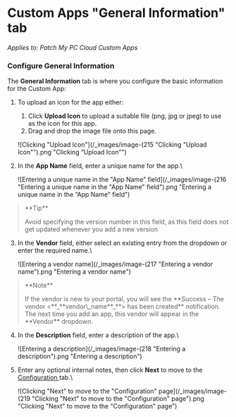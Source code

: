 # Custom Apps "General Information" tab

_Applies to: Patch My PC Cloud Custom Apps_

### Configure General Information

The **General Information** tab is where you configure the basic information for the Custom App:

1.  To upload an icon for the app either:

    1. Click **Upload Icon** to upload a suitable file (png, jpg or jpeg) to use as the icon for this app.
    2. Drag and drop the image file onto this page.

    ![Clicking "Upload Icon"](/_images/image-(215 "Clicking \"Upload Icon\"").png "Clicking “Upload Icon”")


2.  In the **App Name** field, enter a unique name for the app.\


    ![Entering a unique name in the "App Name" field](/_images/image-(216 "Entering a unique name in the \"App Name\" field").png "Entering a unique name in the “App Name” field")

<blockquote class="wp-block-quote">
<p>**Tip**</p>
<p>Avoid specifying the version number in this field, as this field does not get updated whenever you add a new version</p>
</blockquote>

3.  In the **Vendor** field, either select an existing entry from the dropdown or enter the required name.\


    ![Entering a vendor name](/_images/image-(217 "Entering a vendor name").png "Entering a vendor name")

<blockquote class="wp-block-quote">
<p>**Note**</p>
<p>If the vendor is new to your portal, you will see the **Success – The vendor <**_**vendor\_name**_**> has been created** notification. The next time you add an app, this vendor will appear in the **Vendor** dropdown.</p>
</blockquote>

4.  In the **Description** field, enter a description of the app.\


    ![Entering a description](/_images/image-(218 "Entering a description").png "Entering a description")


5.  Enter any optional internal notes, then click **Next** to move to the [Configuration ](custom-apps-configuration-tab.md)tab.\


    ![Clicking "Next" to move to the "Configuration" page](/_images/image-(219 "Clicking \"Next\" to move to the \"Configuration\" page").png "Clicking &#x22;Next&#x22; to move to the &#x22;Configuration&#x22; page")